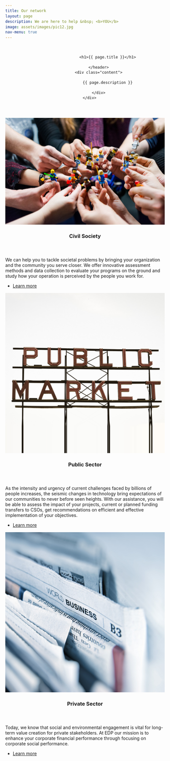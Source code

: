 ```yaml
---
title: Our network
layout: page
description: We are here to help &nbsp; <b>YOU</b>
image: assets/images/pic12.jpg
nav-menu: true
---
```


<section id="banner" class="style2">
		<div class="inner">
				<span class="image">
						<img src="{{ site.baseurl }}/{{ page.image }}" alt="">
				</span>
				<header class="major">

						<h1>{{ page.title }}</h1>

				</header>
				<div class="content">

						{{ page.description }}

				</div>
		</div>
</section>


<!-- Main -->
<div id="main">


<!-- Two -->
<section id="two" class="spotlights">
	<section>
		<a href="civil.html" class="image">
			<img src="assets/images/pic013.jpg" alt="" data-position="center center" />
		</a>
		<div class="content">
			<div class="inner">
				<header class="major">
					<h3>Civil Society</h3>
				</header>
				<p>We can help you to tackle societal problems by bringing your organization and the community you serve closer. We offer innovative assessment methods and data collection to evaluate your programs on the ground and study how your operation is perceived by the people you work for.</p>
				<ul class="actions">
					<li><a href="civil.html" class="button">Learn more</a></li>
				</ul>
			</div>
		</div>
	</section>
	<section>
		<a href="public.html" class="image">
			<img src="assets/images/pic014.jpg" alt="" data-position="25% 25%" />
		</a>
		<div class="content">
			<div class="inner">
				<header class="major">
					<h3>Public Sector</h3>
				</header>
				<p> As the intensity and urgency of current challenges faced by billions of people increases, the seismic changes in technology bring expectations of our communities to never before seen heights. With our assistance, you will be able to assess the impact of your projects, current or planned funding transfers to CSOs, get recommendations on efficient and effective implementation of your objectives.</p>
				<ul class="actions">
					<li><a href="public.html" class="button">Learn more</a></li>
				</ul>
			</div>
		</div>
	</section>
	<section>
		<a href="private.html" class="image">
			<img src="assets/images/pic015.jpg" alt="" />
		</a>
		<div class="content">
			<div class="inner">
				<header class="major">
					<h3>Private Sector</h3>
				</header>
				<p>Today, we know that social and environmental engagement is vital for long-term value creation for private stakeholders. At EDP our mission is to enhance your corporate financial performance through focusing on corporate social performance.</p>
				<ul class="actions">
					<li><a href="private.html" class="button">Learn more</a></li>
				</ul>
			</div>
		</div>
	</section>
</section>


</div>
